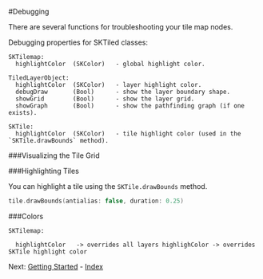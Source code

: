 #Debugging

There are several functions for troubleshooting your tile map nodes.

Debugging properties for SKTiled classes:

    SKTilemap:
      highlightColor  (SKColor)   - global highlight color.
      
    TiledLayerObject:
      highlightColor  (SKColor)   - layer highlight color. 
      debugDraw       (Bool)      - show the layer boundary shape.
      showGrid        (Bool)      - show the layer grid.  
      showGraph       (Bool)      - show the pathfinding graph (if one exists).
     
    SKTile:
      highlightColor  (SKColor)   - tile highlight color (used in the `SKTile.drawBounds` method).

###Visualizing the Tile Grid


###Highlighting Tiles

You can highlight a tile using the `SKTile.drawBounds` method. 

```swift
tile.drawBounds(antialias: false, duration: 0.25)
```

###Colors

    SKTilemap:

      highlightColor   -> overrides all layers highlighColor -> overrides SKTile highlight color
      
Next: [Getting Started](getting-started.html) - [Index](Tutorial.html)
